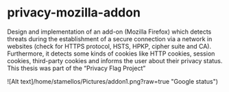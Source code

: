 # privacy-mozilla-addon
Design and implementation of an add-on (Mozilla Firefox) which detects threats during the establishment of a secure connection via a network in websites (check for HTTPS protocol, HSTS, HPKP, cipher suite and CA). Furthermore, it detects some kinds of cookies like HTTP cookies, session cookies, third-party cookies and informs the user about their privacy status. This thesis was part of the “Privacy Flag Project”


![Alt text]/home/stamellos/Pictures/addon1.png?raw=true "Google status")
